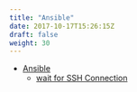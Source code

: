 ```yaml
---
title: "Ansible"
date: 2017-10-17T15:26:15Z
draft: false
weight: 30
---
```


<!--ts-->
   * [Ansible](#ansible)
      * [wait for SSH Connection](#wait-for-ssh-connection)

<!-- Added by: morelly_t1, at: Thu 21 Jan 2021 10:14:25 PM CET -->

<!--te-->

